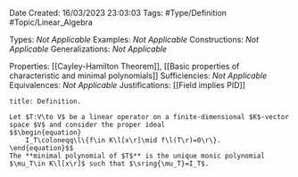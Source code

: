 <div class="topSpace"></div>

Date Created: 16/03/2023 23:03:03
Tags: #Type/Definition #Topic/Linear_Algebra

Types: <i>Not Applicable</i>
Examples: <i>Not Applicable</i>
Constructions: <i>Not Applicable</i>
Generalizations: <i>Not Applicable</i>

Properties: [[Cayley-Hamilton Theorem]], [[Basic properties of characteristic and minimal polynomials]]
Sufficiencies: <i>Not Applicable</i>
Equivalences: <i>Not Applicable</i>
Justifications: [[Field implies PID]]

``` ad-Definition
title: Definition.

Let $T:V\to V$ be a linear operator on a finite-dimensional $K$-vector space $V$ and consider the proper ideal
$$\begin{equation}
    I_T\coloneqq\l\{f\in K\l[x\r]\mid f\l(T\r)=0\r\}.
\end{equation}$$
The **minimal polynomial of $T$** is the unique monic polynomial $\mu_T\in K\l[x\r]$ such that $\sring{\mu_T}=I_T$.

```
